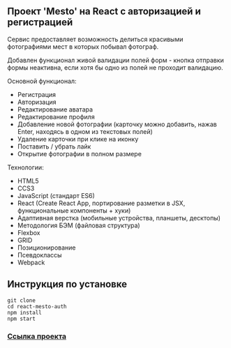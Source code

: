 ## Проект 'Mesto' на React с авторизацией и регистрацией

Сервис предоставляет возможность делиться красивыми фотографиями мест в которых побывал фотограф.

Добавлен функционал живой валидации полей форм - кнопка отправки формы неактивна, если хотя бы одно из полей не проходит валидацию.

Основной функционал:
* Регистрация
* Авторизация
* Редактирование аватара
* Редактирование профиля
* Добавление новой фотографии (карточку можно добавить, нажав Enter, находясь в одном из текстовых полей)
* Удаление карточки при клике на иконку
* Поставить / убрать лайк
* Открытие фотографии в полном размере

Технологии:
* HTML5
* CCS3
* JavaScript (стандарт ES6)
* React (Create React App, портирование разметки в JSX, функциональные компоненты + хуки)
* Адаптивная верстка (мобильные устройства, планшеты, десктопы)
* Методология БЭМ (файловая структура)
* Flexbox
* GRID
* Позиционирование
* Псевдоклассы
* Webpack

## Инструкция по установке
```
git clone 
cd react-mesto-auth
npm install
npm start
```

### [Ссылка проекта](https://sergynya174.github.io/react-mesto-auth/)
